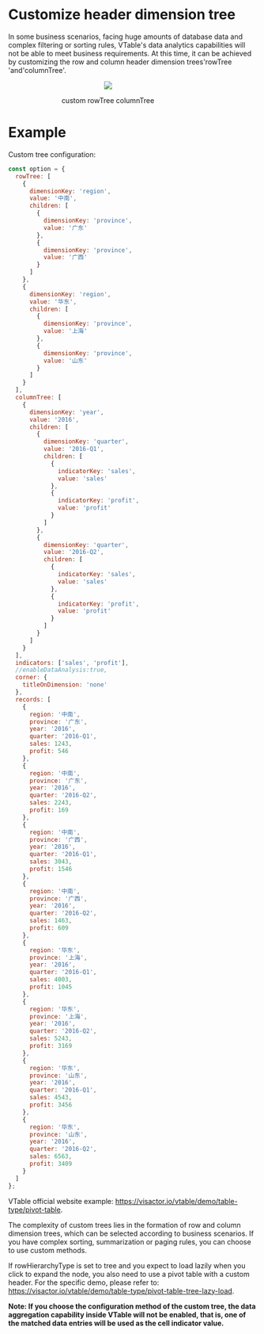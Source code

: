 # Customize header dimension tree

In some business scenarios, facing huge amounts of database data and complex filtering or sorting rules, VTable's data analytics capabilities will not be able to meet business requirements. At this time, it can be achieved by customizing the row and column header dimension trees'rowTree 'and'columnTree'.

   <div style="width: 80%; text-align: center;">
     <img src="https://lf9-dp-fe-cms-tos.byteorg.com/obj/bit-cloud/VTable/guide/custom-tree.png" />
    <p>custom rowTree columnTree</p>
  </div>

# Example

Custom tree configuration:

```javascript
const option = {
  rowTree: [
    {
      dimensionKey: 'region',
      value: '中南',
      children: [
        {
          dimensionKey: 'province',
          value: '广东'
        },
        {
          dimensionKey: 'province',
          value: '广西'
        }
      ]
    },
    {
      dimensionKey: 'region',
      value: '华东',
      children: [
        {
          dimensionKey: 'province',
          value: '上海'
        },
        {
          dimensionKey: 'province',
          value: '山东'
        }
      ]
    }
  ],
  columnTree: [
    {
      dimensionKey: 'year',
      value: '2016',
      children: [
        {
          dimensionKey: 'quarter',
          value: '2016-Q1',
          children: [
            {
              indicatorKey: 'sales',
              value: 'sales'
            },
            {
              indicatorKey: 'profit',
              value: 'profit'
            }
          ]
        },
        {
          dimensionKey: 'quarter',
          value: '2016-Q2',
          children: [
            {
              indicatorKey: 'sales',
              value: 'sales'
            },
            {
              indicatorKey: 'profit',
              value: 'profit'
            }
          ]
        }
      ]
    }
  ],
  indicators: ['sales', 'profit'],
  //enableDataAnalysis:true,
  corner: {
    titleOnDimension: 'none'
  },
  records: [
    {
      region: '中南',
      province: '广东',
      year: '2016',
      quarter: '2016-Q1',
      sales: 1243,
      profit: 546
    },
    {
      region: '中南',
      province: '广东',
      year: '2016',
      quarter: '2016-Q2',
      sales: 2243,
      profit: 169
    },
    {
      region: '中南',
      province: '广西',
      year: '2016',
      quarter: '2016-Q1',
      sales: 3043,
      profit: 1546
    },
    {
      region: '中南',
      province: '广西',
      year: '2016',
      quarter: '2016-Q2',
      sales: 1463,
      profit: 609
    },
    {
      region: '华东',
      province: '上海',
      year: '2016',
      quarter: '2016-Q1',
      sales: 4003,
      profit: 1045
    },
    {
      region: '华东',
      province: '上海',
      year: '2016',
      quarter: '2016-Q2',
      sales: 5243,
      profit: 3169
    },
    {
      region: '华东',
      province: '山东',
      year: '2016',
      quarter: '2016-Q1',
      sales: 4543,
      profit: 3456
    },
    {
      region: '华东',
      province: '山东',
      year: '2016',
      quarter: '2016-Q2',
      sales: 6563,
      profit: 3409
    }
  ]
};
```

VTable official website example: https://visactor.io/vtable/demo/table-type/pivot-table.

The complexity of custom trees lies in the formation of row and column dimension trees, which can be selected according to business scenarios. If you have complex sorting, summarization or paging rules, you can choose to use custom methods.

If rowHierarchyType is set to tree and you expect to load lazily when you click to expand the node, you also need to use a pivot table with a custom header. For the specific demo, please refer to: https://visactor.io/vtable/demo/table-type/pivot-table-tree-lazy-load.

**Note: If you choose the configuration method of the custom tree, the data aggregation capability inside VTable will not be enabled, that is, one of the matched data entries will be used as the cell indicator value.**

